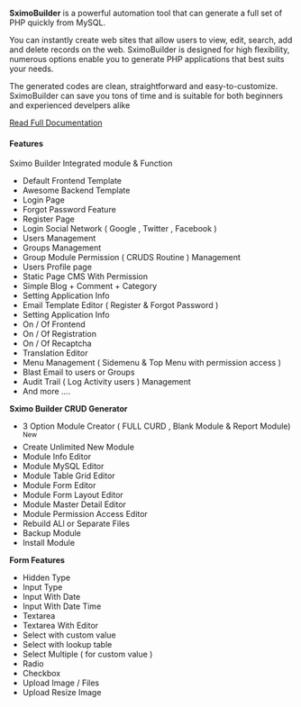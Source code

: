**SximoBuilder** is a powerful automation tool that can generate a full set of PHP quickly from MySQL. 

You can instantly create web sites that allow users to view, edit, search, add and delete records on the web. SximoBuilder is designed for high flexibility, numerous options enable you to generate PHP applications that best suits your needs. 

The generated codes are clean, straightforward and easy-to-customize. SximoBuilder can save you tons of time and is suitable for both beginners and experienced develpers alike

[Read Full Documentation](https://github.com/mangopik/sximo5/wiki)


#### Features

Sximo Builder Integrated module & Function 

- Default Frontend Template
- Awesome Backend Template
- Login Page
- Forgot Password Feature
- Register Page
- Login Social Network ( Google , Twitter , Facebook )
- Users Management
- Groups Management
- Group Module Permission ( CRUDS Routine ) Management
- Users Profile page
- Static Page CMS With Permission
- Simple Blog + Comment + Category
- Setting Application Info
- Email Template Editor ( Register & Forgot Password )
- Setting Application Info
- On / Of Frontend
- On / Of Registration
- On / Of Recaptcha
- Translation Editor
- Menu Management ( Sidemenu & Top Menu with permission access )
- Blast Email to users or Groups
- Audit Trail ( Log Activity users ) Management
- And more ....

**Sximo Builder CRUD Generator**

- 3 Option Module Creator ( FULL CURD , Blank Module & Report Module) <sup> New </sup>
- Create Unlimited New Module
- Module Info Editor
- Module MySQL Editor
- Module Table Grid Editor
- Module Form Editor
- Module Form Layout Editor
- Module Master Detail Editor
- Module Permission Access Editor
- Rebuild ALl or Separate Files
- Backup Module
- Install Module

**Form Features**

- Hidden Type
- Input Type
- Input With Date
- Input With Date Time
- Textarea
- Textarea With Editor
- Select with custom value
- Select with lookup table
- Select Multiple ( for custom value )
- Radio
- Checkbox
- Upload Image / Files
- Upload Resize Image


